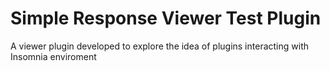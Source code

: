 # Simple Response Viewer Test Plugin

A viewer plugin developed to explore the idea of plugins interacting with Insomnia enviroment